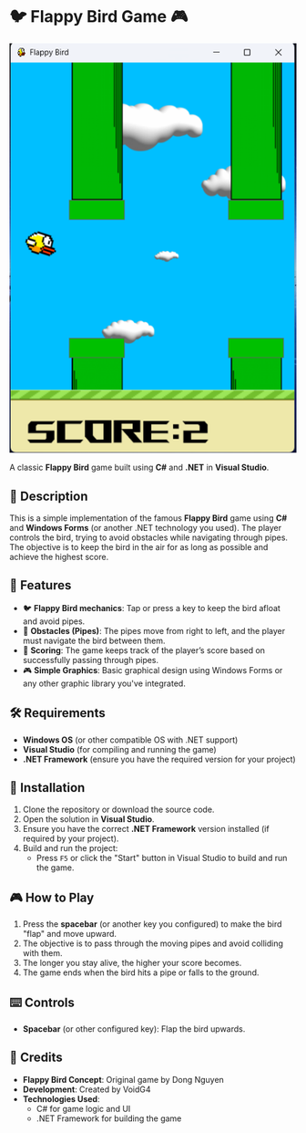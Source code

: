 # 🐦 **Flappy Bird Game** 🎮

![Flappy Bird Screenshot](/screenshot.png)

A classic **Flappy Bird** game built using **C#** and **.NET** in **Visual Studio**.

## 📜 Description

This is a simple implementation of the famous **Flappy Bird** game using **C#** and **Windows Forms** (or another .NET technology you used). The player controls the bird, trying to avoid obstacles while navigating through pipes. The objective is to keep the bird in the air for as long as possible and achieve the highest score.

## 🚀 Features

- 🐦 **Flappy Bird mechanics**: Tap or press a key to keep the bird afloat and avoid pipes.
- 🚧 **Obstacles (Pipes)**: The pipes move from right to left, and the player must navigate the bird between them.
- 🎯 **Scoring**: The game keeps track of the player’s score based on successfully passing through pipes.
- 🎮 **Simple Graphics**: Basic graphical design using Windows Forms or any other graphic library you've integrated.

## 🛠️ Requirements

- **Windows OS** (or other compatible OS with .NET support)
- **Visual Studio** (for compiling and running the game)
- **.NET Framework** (ensure you have the required version for your project)

## 🔧 Installation

1. Clone the repository or download the source code.
2. Open the solution in **Visual Studio**.
3. Ensure you have the correct **.NET Framework** version installed (if required by your project).
4. Build and run the project:
   - Press `F5` or click the "Start" button in Visual Studio to build and run the game.

## 🎮 How to Play

1. Press the **spacebar** (or another key you configured) to make the bird "flap" and move upward.
2. The objective is to pass through the moving pipes and avoid colliding with them.
3. The longer you stay alive, the higher your score becomes.
4. The game ends when the bird hits a pipe or falls to the ground.

## ⌨️ Controls

- **Spacebar** (or other configured key): Flap the bird upwards.

## 🙌 Credits

- **Flappy Bird Concept**: Original game by Dong Nguyen
- **Development**: Created by VoidG4
- **Technologies Used**:
  - C# for game logic and UI
  - .NET Framework for building the game